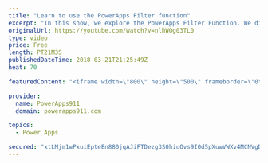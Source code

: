 ```yaml
---
title: "Learn to use the PowerApps Filter function"
excerpt: "In this show, we explore the PowerApps Filter Function. We discuss the function, how to build a search box, the nuances of the PowerApps Filter SharePoint, and build a custom PowerApps Filter Gallery. Very cool stuff.   Document on PowerApps Delegation https://docs.microsoft.com/en-us/powerapps/maker/canvas-apps/delegation-overview"
originalUrl: https://youtube.com/watch?v=nlhWQg03TL0
type: video
price: Free
length: PT21M3S
publishedDateTime: 2018-03-21T21:25:49Z
heat: 70

featuredContent: "<iframe width=\"800\" height=\"500\" frameborder=\"0\" src=\"https://www.youtube.com/embed/nlhWQg03TL0\" allow=\"accelerometer; autoplay; encrypted-media; gyroscope; picture-in-picture\" allowfullscreen></iframe>"

provider:
  name: PowerApps911
  domain: powerapps911.com

topics:
  - Power Apps

secured: "xtLMjm1wPxuiEpteEn880jqAJiFTDezg3S0hiuOvs9I0d5pXuwVWXv4MCNVgD5EshajiroGWxiRaUeChAuKA6gliT6UfrFckKwxojgRiiasAAoqZXTKODlRwSFwSA2Z3FINXLG9UYg3CMQwjvnfmDbRFdhomgMQ+GuZJ9bYF+HUfePZd4CKSoL1wT2/f7iThYIsw39js3wVGmTYNK/OrioCiJJVB31NDxGCVbWmPil+02fSK/gz9EwAwvbxjnJwX++G5qxBsB3h3CIayFKRMnML57/A4MZSqARnAC0q1TVnUHncyESj28TRmFne9HaXr59MqRibvK8G3iYZh8zT5tr5SIntf1xVDxAP9NCqhebKbgZ1cXGPHK0uSPNI83dK7ki32GIVc1ZnIppjzfwWNTQ==;/zq/YAkCrkF2QengPQ6LUA=="
---
```


